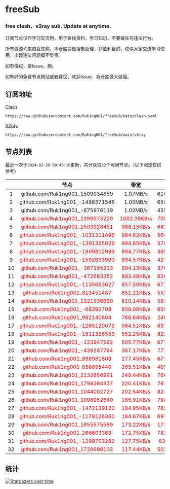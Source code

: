 # freeSub
### free clash、v2ray sub. Update at anytime.

订阅节点仅作学习交流用，用于查找资料，学习知识，不要做任何违法行为。

所有资源均来自互联网，本仓库只做搜集处理，非盈利目的，仅供大家交流学习使用，出现违法问题概不负责。

如有侵权，请Issue，删。

如有好的免费节点网站或者建议，欢迎Issue，将仓库做大做强。

## 订阅地址
[Clash](https://raw.githubusercontent.com/Ruk1ng001/freeSub/main/clash.yaml)
```
https://raw.githubusercontent.com/Ruk1ng001/freeSub/main/clash.yaml
```
[V2ray](https://raw.githubusercontent.com/Ruk1ng001/freeSub/main/v2ray)
```
https://raw.githubusercontent.com/Ruk1ng001/freeSub/main/v2ray
```

## 节点列表

最近一次于`2024-02-29 00:43:18`更新，共计获取`32`个可用节点。（以下测速仅供参考）

|  | 节点 | 带宽 | 延迟 |
|:-:|:--:|:--:|:--:|
 | 1 | github.com/Ruk1ng001_1509034859 | 1.07MB/s | 610.00ms |
 | 2 | github.com/Ruk1ng001_-1486371548 | 1.05MB/s | 650.00ms |
 | 3 | github.com/Ruk1ng001_-675976119 | 1.02MB/s | 455.00ms |
 | 4 | <font color=red>github.com/Ruk1ng001_1399073220</font> | <font color=red>1002.38KB/s</font> | <font color=red>708.00ms</font> |
 | 5 | <font color=red>github.com/Ruk1ng001_1503928451</font> | <font color=red>988.15KB/s</font> | <font color=red>682.00ms</font> |
 | 6 | <font color=red>github.com/Ruk1ng001_-1031311496</font> | <font color=red>984.62KB/s</font> | <font color=red>564.00ms</font> |
 | 7 | <font color=red>github.com/Ruk1ng001_-1391325029</font> | <font color=red>894.85KB/s</font> | <font color=red>578.00ms</font> |
 | 8 | <font color=red>github.com/Ruk1ng001_-1909812986</font> | <font color=red>894.77KB/s</font> | <font color=red>365.00ms</font> |
 | 9 | <font color=red>github.com/Ruk1ng001_-1592693999</font> | <font color=red>894.57KB/s</font> | <font color=red>423.00ms</font> |
 | 10 | <font color=red>github.com/Ruk1ng001_-367195213</font> | <font color=red>894.13KB/s</font> | <font color=red>370.00ms</font> |
 | 11 | <font color=red>github.com/Ruk1ng001_-472663352</font> | <font color=red>893.48KB/s</font> | <font color=red>626.00ms</font> |
 | 12 | <font color=red>github.com/Ruk1ng001_-1135663627</font> | <font color=red>857.50KB/s</font> | <font color=red>671.00ms</font> |
 | 13 | <font color=red>github.com/Ruk1ng001_813451487</font> | <font color=red>851.21KB/s</font> | <font color=red>553.00ms</font> |
 | 14 | <font color=red>github.com/Ruk1ng001_1321936690</font> | <font color=red>810.14KB/s</font> | <font color=red>583.00ms</font> |
 | 15 | <font color=red>github.com/Ruk1ng001_-68392708</font> | <font color=red>808.08KB/s</font> | <font color=red>659.00ms</font> |
 | 16 | <font color=red>github.com/Ruk1ng001_992140604</font> | <font color=red>766.64KB/s</font> | <font color=red>246.00ms</font> |
 | 17 | <font color=red>github.com/Ruk1ng001_-1265120072</font> | <font color=red>564.51KB/s</font> | <font color=red>637.00ms</font> |
 | 18 | <font color=red>github.com/Ruk1ng001_-1611326553</font> | <font color=red>552.25KB/s</font> | <font color=red>822.00ms</font> |
 | 19 | <font color=red>github.com/Ruk1ng001_-123947562</font> | <font color=red>505.77KB/s</font> | <font color=red>677.00ms</font> |
 | 20 | <font color=red>github.com/Ruk1ng001_-439287764</font> | <font color=red>387.17KB/s</font> | <font color=red>777.00ms</font> |
 | 21 | <font color=red>github.com/Ruk1ng001_898981809</font> | <font color=red>277.45KB/s</font> | <font color=red>671.00ms</font> |
 | 22 | <font color=red>github.com/Ruk1ng001_858895440</font> | <font color=red>265.51KB/s</font> | <font color=red>405.00ms</font> |
 | 23 | <font color=red>github.com/Ruk1ng001_2132656991</font> | <font color=red>249.44KB/s</font> | <font color=red>766.00ms</font> |
 | 24 | <font color=red>github.com/Ruk1ng001_1798364337</font> | <font color=red>220.41KB/s</font> | <font color=red>767.00ms</font> |
 | 25 | <font color=red>github.com/Ruk1ng001_1044002727</font> | <font color=red>202.54KB/s</font> | <font color=red>824.00ms</font> |
 | 26 | <font color=red>github.com/Ruk1ng001_1098952640</font> | <font color=red>185.91KB/s</font> | <font color=red>798.00ms</font> |
 | 27 | <font color=red>github.com/Ruk1ng001_-1472139120</font> | <font color=red>184.95KB/s</font> | <font color=red>782.00ms</font> |
 | 28 | <font color=red>github.com/Ruk1ng001_-1178126360</font> | <font color=red>184.67KB/s</font> | <font color=red>697.00ms</font> |
 | 29 | <font color=red>github.com/Ruk1ng001_1655575589</font> | <font color=red>173.22KB/s</font> | <font color=red>171.00ms</font> |
 | 30 | <font color=red>github.com/Ruk1ng001_266603363</font> | <font color=red>172.75KB/s</font> | <font color=red>782.00ms</font> |
 | 31 | <font color=red>github.com/Ruk1ng001_-1299703282</font> | <font color=red>127.75KB/s</font> | <font color=red>83.00ms</font> |
 | 32 | <font color=red>github.com/Ruk1ng001_1728696103</font> | <font color=red>117.44KB/s</font> | <font color=red>503.00ms</font> |


## 统计

[![Stargazers over time](https://starchart.cc/Ruk1ng001/freeSub.svg)](https://starchart.cc/Ruk1ng001/freeSub)